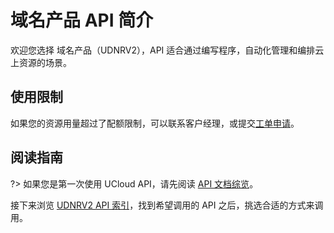 



# 域名产品 API 简介

欢迎您选择 域名产品（UDNRV2），API 适合通过编写程序，自动化管理和编排云上资源的场景。

## 使用限制

如果您的资源用量超过了配额限制，可以联系客户经理，或提交[工单申请](https://accountv2.ucloud.cn/work_ticket)。

## 阅读指南

?> 如果您是第一次使用 UCloud API，请先阅读 [API 文档综览](/api/summary/)。

接下来浏览 [UDNRV2 API 索引](api/udnrv2-api/index.md)，找到希望调用的 API 之后，挑选合适的方式来调用。





